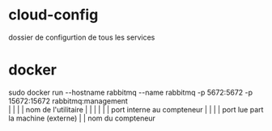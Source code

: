 # cloud-config
dossier de configurtion de tous les services
# docker
sudo docker run --hostname rabbitmq --name rabbitmq -p 5672:5672 -p 15672:15672 rabbitmq:management        
                             |                            |				|				|
                      nom de l'utilitaire                 |				|				|
                                                          |				|				|
                                          port interne au compteneur	|				|
                                          								|				|
                                           			port lue part la machine (externe)	|
                                          												|
                                          										nom du compteneur